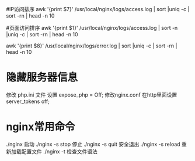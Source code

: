 #IP访问排序
awk '{print $7}' /usr/local/nginx/logs/access.log | sort |uniq -c | sort -rn | head -n 10

#页面访问排序
awk '{print $1}' /usr/local/nginx/logs/access.log | sort -n |uniq -c | sort -rn | head -n 10


awk '{print $8}' /usr/local/nginx/logs/error.log | sort |uniq -c | sort -rn | head -n 10


# 隐藏服务器信息
修改 php.ini 文件 设置 expose_php = Off;
修改nginx.conf  在http里面设置 server_tokens off;

# nginx常用命令
./nginx 启动
./nginx -s stop 停止
./nginx -s quit 安全退出
./nginx -s reload 重新加载配置文件
./nginx -t 检查文件语法


